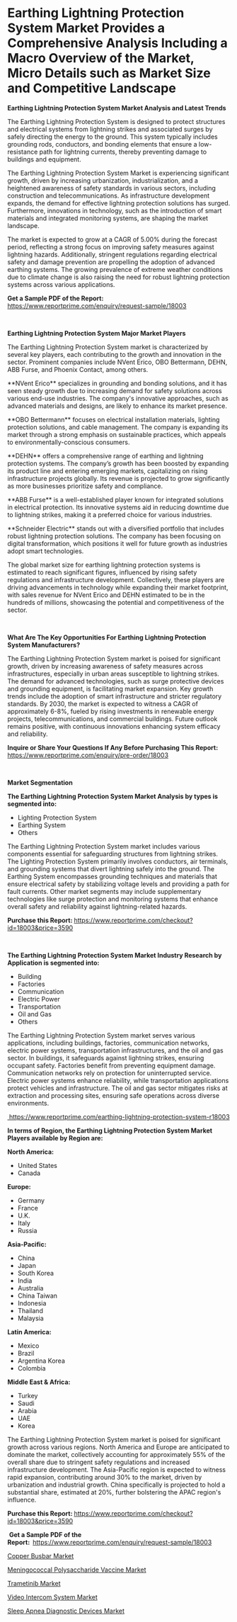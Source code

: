 <p><h1>Earthing Lightning Protection System Market Provides a Comprehensive Analysis Including a Macro Overview of the Market, Micro Details such as Market Size and Competitive Landscape</h1></p><p><strong>Earthing Lightning Protection System Market Analysis and Latest Trends</strong></p>
<p><p>The Earthing Lightning Protection System is designed to protect structures and electrical systems from lightning strikes and associated surges by safely directing the energy to the ground. This system typically includes grounding rods, conductors, and bonding elements that ensure a low-resistance path for lightning currents, thereby preventing damage to buildings and equipment.</p><p>The Earthing Lightning Protection System Market is experiencing significant growth, driven by increasing urbanization, industrialization, and a heightened awareness of safety standards in various sectors, including construction and telecommunications. As infrastructure development expands, the demand for effective lightning protection solutions has surged. Furthermore, innovations in technology, such as the introduction of smart materials and integrated monitoring systems, are shaping the market landscape.</p><p>The market is expected to grow at a CAGR of 5.00% during the forecast period, reflecting a strong focus on improving safety measures against lightning hazards. Additionally, stringent regulations regarding electrical safety and damage prevention are propelling the adoption of advanced earthing systems. The growing prevalence of extreme weather conditions due to climate change is also raising the need for robust lightning protection systems across various applications.</p></p>
<p><strong>Get a Sample PDF of the Report:&nbsp;</strong> <a href="https://www.reportprime.com/enquiry/request-sample/18003?utm_campaign=11&utm_medium=2&utm_source=Github&utm_content=ia&utm_term=20112024&utm_id=earthing-lightning-protection-system">https://www.reportprime.com/enquiry/request-sample/18003</a></p>
<p>&nbsp;</p>
<p><strong>Earthing Lightning Protection System Major Market Players</strong></p>
<p><p>The Earthing Lightning Protection System market is characterized by several key players, each contributing to the growth and innovation in the sector. Prominent companies include NVent Erico, OBO Bettermann, DEHN, ABB Furse, and Phoenix Contact, among others.</p><p>**NVent Erico** specializes in grounding and bonding solutions, and it has seen steady growth due to increasing demand for safety solutions across various end-use industries. The company's innovative approaches, such as advanced materials and designs, are likely to enhance its market presence.</p><p>**OBO Bettermann** focuses on electrical installation materials, lighting protection solutions, and cable management. The company is expanding its market through a strong emphasis on sustainable practices, which appeals to environmentally-conscious consumers.</p><p>**DEHN** offers a comprehensive range of earthing and lightning protection systems. The company’s growth has been boosted by expanding its product line and entering emerging markets, capitalizing on rising infrastructure projects globally. Its revenue is projected to grow significantly as more businesses prioritize safety and compliance.</p><p>**ABB Furse** is a well-established player known for integrated solutions in electrical protection. Its innovative systems aid in reducing downtime due to lightning strikes, making it a preferred choice for various industries.</p><p>**Schneider Electric** stands out with a diversified portfolio that includes robust lightning protection solutions. The company has been focusing on digital transformation, which positions it well for future growth as industries adopt smart technologies.</p><p>The global market size for earthing lightning protection systems is estimated to reach significant figures, influenced by rising safety regulations and infrastructure development. Collectively, these players are driving advancements in technology while expanding their market footprint, with sales revenue for NVent Erico and DEHN estimated to be in the hundreds of millions, showcasing the potential and competitiveness of the sector.</p></p>
<p>&nbsp;</p>
<p><strong>What Are The Key Opportunities For Earthing Lightning Protection System Manufacturers?</strong></p>
<p><p>The Earthing Lightning Protection System market is poised for significant growth, driven by increasing awareness of safety measures across infrastructures, especially in urban areas susceptible to lightning strikes. The demand for advanced technologies, such as surge protective devices and grounding equipment, is facilitating market expansion. Key growth trends include the adoption of smart infrastructure and stricter regulatory standards. By 2030, the market is expected to witness a CAGR of approximately 6-8%, fueled by rising investments in renewable energy projects, telecommunications, and commercial buildings. Future outlook remains positive, with continuous innovations enhancing system efficacy and reliability.</p></p>
<p><strong>Inquire or Share Your Questions If Any Before Purchasing This Report:</strong> <a href="https://www.reportprime.com/enquiry/pre-order/18003?utm_campaign=11&utm_medium=2&utm_source=Github&utm_content=ia&utm_term=20112024&utm_id=earthing-lightning-protection-system">https://www.reportprime.com/enquiry/pre-order/18003</a></p>
<p>&nbsp;</p>
<p><strong>Market Segmentation</strong></p>
<p><strong>The Earthing Lightning Protection System Market Analysis by types is segmented into:</strong></p>
<p><ul><li>Lighting Protection System</li><li>Earthing System</li><li>Others</li></ul></p>
<p><p>The Earthing Lightning Protection System market includes various components essential for safeguarding structures from lightning strikes. The Lighting Protection System primarily involves conductors, air terminals, and grounding systems that divert lightning safely into the ground. The Earthing System encompasses grounding techniques and materials that ensure electrical safety by stabilizing voltage levels and providing a path for fault currents. Other market segments may include supplementary technologies like surge protection and monitoring systems that enhance overall safety and reliability against lightning-related hazards.</p></p>
<p><strong>Purchase this Report:&nbsp;</strong><a href="https://www.reportprime.com/checkout?id=18003&price=3590&utm_campaign=11&utm_medium=2&utm_source=Github&utm_content=ia&utm_term=20112024&utm_id=earthing-lightning-protection-system">https://www.reportprime.com/checkout?id=18003&price=3590</a></p>
<p>&nbsp;</p>
<p><strong>The Earthing Lightning Protection System Market Industry Research by Application is segmented into:</strong></p>
<p><ul><li>Building</li><li>Factories</li><li>Communication</li><li>Electric Power</li><li>Transportation</li><li>Oil and Gas</li><li>Others</li></ul></p>
<p><p>The Earthing Lightning Protection System market serves various applications, including buildings, factories, communication networks, electric power systems, transportation infrastructures, and the oil and gas sector. In buildings, it safeguards against lightning strikes, ensuring occupant safety. Factories benefit from preventing equipment damage. Communication networks rely on protection for uninterrupted service. Electric power systems enhance reliability, while transportation applications protect vehicles and infrastructure. The oil and gas sector mitigates risks at extraction and processing sites, ensuring safe operations across diverse environments.</p></p>
<p><a href="https://www.reportprime.com/earthing-lightning-protection-system-r18003?utm_campaign=11&utm_medium=2&utm_source=Github&utm_content=ia&utm_term=20112024&utm_id=earthing-lightning-protection-system">&nbsp;https://www.reportprime.com/earthing-lightning-protection-system-r18003</a></p>
<p><strong>In terms of Region, the Earthing Lightning Protection System Market Players available by Region are:</strong></p>
<p>
    <p> <strong> North America: </strong>
        <ul>
            <li>United States</li>
            <li>Canada</li>
        </ul>
        </p> 
    <p> <strong> Europe: </strong>
        <ul>
            <li>Germany</li>
            <li>France</li>
            <li>U.K.</li>
            <li>Italy</li>
            <li>Russia</li>
        </ul>
        </p> 
    <p> <strong> Asia-Pacific: </strong>
        <ul>
            <li>China</li>
            <li>Japan</li>
            <li>South Korea</li>
            <li>India</li>
            <li>Australia</li>
            <li>China Taiwan</li>
            <li>Indonesia</li>
            <li>Thailand</li>
            <li>Malaysia</li>
        </ul>
        </p> 
    <p> <strong> Latin America: </strong>
        <ul>
            <li>Mexico</li>
            <li>Brazil</li>
            <li>Argentina Korea</li>
            <li>Colombia</li>
        </ul>
        </p> 
    <p> <strong> Middle East & Africa: </strong>
        <ul>
            <li>Turkey</li>
            <li>Saudi</li>
            <li>Arabia</li>
            <li>UAE</li>
            <li>Korea</li>
        </ul>
    </p>
    </p>
<p><p>The Earthing Lightning Protection System market is poised for significant growth across various regions. North America and Europe are anticipated to dominate the market, collectively accounting for approximately 55% of the overall share due to stringent safety regulations and increased infrastructure development. The Asia-Pacific region is expected to witness rapid expansion, contributing around 30% to the market, driven by urbanization and industrial growth. China specifically is projected to hold a substantial share, estimated at 20%, further bolstering the APAC region's influence.</p></p>
<p><strong>Purchase this Report: </strong><a href="https://www.reportprime.com/checkout?id=18003&price=3590&utm_campaign=11&utm_medium=2&utm_source=Github&utm_content=ia&utm_term=20112024&utm_id=earthing-lightning-protection-system">https://www.reportprime.com/checkout?id=18003&price=3590</a></p>
<p>&nbsp;<strong>Get a Sample PDF of the Report:&nbsp;&nbsp;</strong><a href="https://www.reportprime.com/enquiry/request-sample/18003?utm_campaign=11&utm_medium=2&utm_source=Github&utm_content=ia&utm_term=20112024&utm_id=earthing-lightning-protection-system">https://www.reportprime.com/enquiry/request-sample/18003</a></p>
<p><strong></strong></p>
<p><p><a href="https://github.com/KamrulHadi87/Market-Research-Report-List-1/blob/main/copper-busbar-market.md?utm_campaign=11&utm_medium=2&utm_source=Github&utm_content=ia&utm_term=20112024&utm_id=earthing-lightning-protection-system">Copper Busbar Market</a></p><p><a href="https://issuu.com/reportprime-2/docs/meningococcal-polysaccharide-vaccin_8bd383771b04d5?utm_campaign=11&utm_medium=2&utm_source=Github&utm_content=ia&utm_term=20112024&utm_id=earthing-lightning-protection-system">Meningococcal Polysaccharide Vaccine Market</a></p><p><a href="https://issuu.com/reportprime-2/docs/trametinib-market-size-2030.pptx_c6a9ee6742d1da?utm_campaign=11&utm_medium=2&utm_source=Github&utm_content=ia&utm_term=20112024&utm_id=earthing-lightning-protection-system">Trametinib Market</a></p><p><a href="https://github.com/ChiragRp1/Market-Research-Report-List-6/blob/main/video-intercom-system-market.md?utm_campaign=11&utm_medium=2&utm_source=Github&utm_content=ia&utm_term=20112024&utm_id=earthing-lightning-protection-system">Video Intercom System Market</a></p><p><a href="https://www.linkedin.com/pulse/providing-industry-analysis-andforecasts-between-2024-llc3e?utm_campaign=11&utm_medium=2&utm_source=Github&utm_content=ia&utm_term=20112024&utm_id=earthing-lightning-protection-system">Sleep Apnea Diagnostic Devices Market</a></p></p>